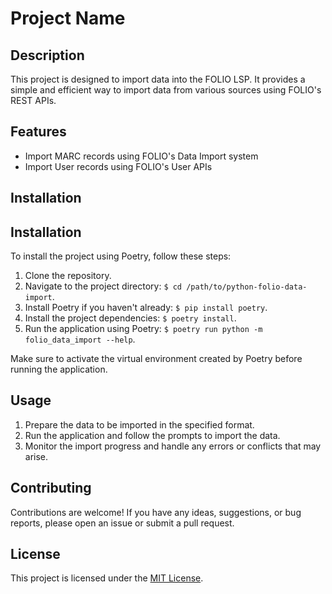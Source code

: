 # Project Name

## Description

This project is designed to import data into the FOLIO LSP. It provides a simple and efficient way to import data from various sources using FOLIO's REST APIs.

## Features

- Import MARC records using FOLIO's Data Import system
- Import User records using FOLIO's User APIs

## Installation

## Installation

To install the project using Poetry, follow these steps:

1. Clone the repository.
2. Navigate to the project directory: `$ cd /path/to/python-folio-data-import`.
3. Install Poetry if you haven't already: `$ pip install poetry`.
4. Install the project dependencies: `$ poetry install`.
6. Run the application using Poetry: `$ poetry run python -m folio_data_import --help`.

Make sure to activate the virtual environment created by Poetry before running the application.

## Usage

1. Prepare the data to be imported in the specified format.
2. Run the application and follow the prompts to import the data.
3. Monitor the import progress and handle any errors or conflicts that may arise.

## Contributing

Contributions are welcome! If you have any ideas, suggestions, or bug reports, please open an issue or submit a pull request.

## License

This project is licensed under the [MIT License](LICENSE).
